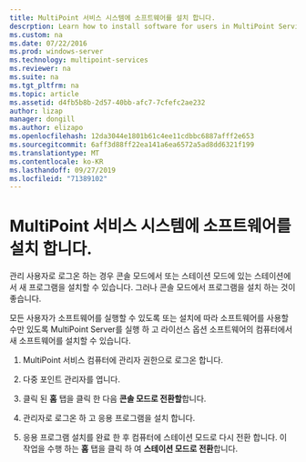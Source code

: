 ```yaml
---
title: MultiPoint 서비스 시스템에 소프트웨어를 설치 합니다.
descrption: Learn how to install software for users in MultiPoint Services
ms.custom: na
ms.date: 07/22/2016
ms.prod: windows-server
ms.technology: multipoint-services
ms.reviewer: na
ms.suite: na
ms.tgt_pltfrm: na
ms.topic: article
ms.assetid: d4fb5b8b-2d57-40bb-afc7-7cfefc2ae232
author: lizap
manager: dongill
ms.author: elizapo
ms.openlocfilehash: 12da3044e1801b61c4ee11cdbbc6887afff2e653
ms.sourcegitcommit: 6aff3d88ff22ea141a6ea6572a5ad8dd6321f199
ms.translationtype: MT
ms.contentlocale: ko-KR
ms.lasthandoff: 09/27/2019
ms.locfileid: "71389102"
---
```

# <a name="install-software-on-your-multipoint-services-system"></a>MultiPoint 서비스 시스템에 소프트웨어를 설치 합니다.
관리 사용자로 로그온 하는 경우 콘솔 모드에서 또는 스테이션 모드에 있는 스테이션에서 새 프로그램을 설치할 수 있습니다. 그러나 콘솔 모드에서 프로그램을 설치 하는 것이 좋습니다.  
  
모든 사용자가 소프트웨어를 실행할 수 있도록 또는 설치에 따라 소프트웨어를 사용할 수만 있도록 MultiPoint Server를 실행 하 고 라이선스 옵션 소프트웨어의 컴퓨터에서 새 소프트웨어를 설치할 수 있습니다.  
   
1.  MultiPoint 서비스 컴퓨터에 관리자 권한으로 로그온 합니다.  
  
2.  다중 포인트 관리자를 엽니다.  
  
3.  클릭 된 **홈** 탭을 클릭 한 다음 **콘솔 모드로 전환할**합니다.  
  
4.  관리자로 로그온 하 고 응용 프로그램을 설치 합니다.  
  
5.  응용 프로그램 설치를 완료 한 후 컴퓨터에 스테이션 모드로 다시 전환 합니다. 이 작업을 수행 하는 **홈** 탭을 클릭 하 여 **스테이션 모드로 전환**합니다.  